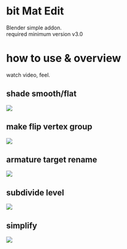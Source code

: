 # bit Mat Edit
Blender simple addon.  
required minimum version v3.0

# how to use & overview
watch video, feel.

## shade smooth/flat
![](./demo_video/1.mp4_animated.avif)

## make flip vertex group
![](./demo_video/2.mp4_animated.avif)

## armature target rename
![](./demo_video/3.mp4_animated.avif)

## subdivide level
![](./demo_video/4.mp4_animated.avif)

## simplify
![](./demo_video/5.mp4_animated.avif)
